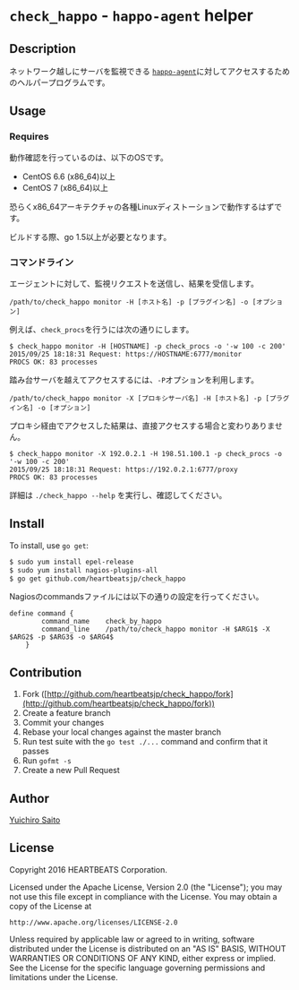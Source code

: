 # `check_happo` - `happo-agent` helper

## Description

ネットワーク越しにサーバを監視できる [`happo-agent`](https://github.com/heartbeatsjp/happo-agent)に対してアクセスするためのヘルパープログラムです。


## Usage

### Requires

動作確認を行っているのは、以下のOSです。

- CentOS 6.6 (x86_64)以上
- CentOS 7 (x86_64)以上

恐らくx86_64アーキテクチャの各種Linuxディストーションで動作するはずです。

ビルドする際、go 1.5以上が必要となります。

### コマンドライン

エージェントに対して、監視リクエストを送信し、結果を受信します。

```
/path/to/check_happo monitor -H [ホスト名] -p [プラグイン名] -o [オプション]
```

例えば、`check_procs`を行うには次の通りにします。

```
$ check_happo monitor -H [HOSTNAME] -p check_procs -o '-w 100 -c 200'
2015/09/25 18:18:31 Request: https://HOSTNAME:6777/monitor
PROCS OK: 83 processes
```

踏み台サーバを越えてアクセスするには、`-P`オプションを利用します。
```
/path/to/check_happo monitor -X [プロキシサーバ名] -H [ホスト名] -p [プラグイン名] -o [オプション]
```

プロキシ経由でアクセスした結果は、直接アクセスする場合と変わりありません。

```
$ check_happo monitor -X 192.0.2.1 -H 198.51.100.1 -p check_procs -o '-w 100 -c 200'
2015/09/25 18:18:31 Request: https://192.0.2.1:6777/proxy
PROCS OK: 83 processes
```

詳細は `./check_happo --help` を実行し、確認してください。


## Install

To install, use `go get`:

```bash
$ sudo yum install epel-release
$ sudo yum install nagios-plugins-all
$ go get github.com/heartbeatsjp/check_happo
```

Nagiosのcommandsファイルには以下の通りの設定を行ってください。

```
define command {
        command_name    check_by_happo
        command_line    /path/to/check_happo monitor -H $ARG1$ -X $ARG2$ -p $ARG3$ -o $ARG4$
    }
```


## Contribution

1. Fork ([http://github.com/heartbeatsjp/check_happo/fork](http://github.com/heartbeatsjp/check_happo/fork))
1. Create a feature branch
1. Commit your changes
1. Rebase your local changes against the master branch
1. Run test suite with the `go test ./...` command and confirm that it passes
1. Run `gofmt -s`
1. Create a new Pull Request


## Author

[Yuichiro Saito](https://github.com/koemu)

## License

Copyright 2016 HEARTBEATS Corporation.

Licensed under the Apache License, Version 2.0 (the "License"); you may not use this file except in compliance with the License. You may obtain a copy of the License at

    http://www.apache.org/licenses/LICENSE-2.0

Unless required by applicable law or agreed to in writing, software distributed under the License is distributed on an "AS IS" BASIS, WITHOUT WARRANTIES OR CONDITIONS OF ANY KIND, either express or implied. See the License for the specific language governing permissions and limitations under the License.
